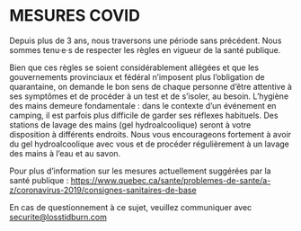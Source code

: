 # MESURES COVID

Depuis plus de 3 ans, nous traversons une période sans précédent. Nous sommes tenu·e·s de respecter les règles en vigueur de la santé publique. 


Bien que ces règles se soient considérablement allégées et que les gouvernements provinciaux et fédéral n’imposent plus l’obligation de quarantaine, on demande le bon sens de chaque personne d’être attentive à ses symptômes et de procéder à un test et de s’isoler, au besoin.
L’hygiène des mains demeure fondamentale : dans le contexte d’un événement en camping, il est parfois plus difficile de garder ses réflexes habituels. Des stations de lavage des mains (gel hydroalcoolique) seront à votre disposition à différents endroits. Nous vous encourageons fortement à avoir du gel hydroalcoolique avec vous et de procéder régulièrement à un lavage des mains à l’eau et au savon. 


Pour plus d’information sur les mesures actuellement suggérées par la santé publique : https://www.quebec.ca/sante/problemes-de-sante/a-z/coronavirus-2019/consignes-sanitaires-de-base


En cas de questionnement à ce sujet, veuillez communiquer avec securite@losstidburn.com
